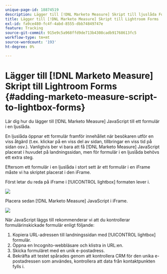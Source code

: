 ```yaml
---
unique-page-id: 18874519
description: Lägger till [!DNL Marketo Measure] Skript till ljuslåda Forms - [!DNL Marketo Measure]
title: Lägger till [!DNL Marketo Measure] Skript till Lightroom Forms
exl-id: fa9ce480-fc4f-4abd-8555-dbb74849747e
feature: Tracking
source-git-commit: 915e9c5a968ffd9de713b4308cadb91768613fc5
workflow-type: tm+mt
source-wordcount: '193'
ht-degree: 0%

---
```


# Lägger till [!DNL Marketo Measure] Skript till Lightroom Forms {#adding-marketo-measure-script-to-lightbox-forms}

Lär dig hur du lägger till [!DNL Marketo Measure] JavaScript till ett formulär i en ljuslåda.

En ljuslåda öppnar ett formulär framför innehållet när besökaren utför en viss åtgärd (t.ex. klickar på en viss del av sidan, tillbringar en viss tid på sidan osv.). Vanligtvis ber vi bara att få [!DNL Marketo Measure] JavaScript placerat i huvudet på landningssidan, men för formulär i en ljuslåda behövs ett extra steg.

Eftersom ett formulär i en ljuslåda i stort sett är ett formulär i en iFrame måste vi ha skriptet placerat i den iFrame.

Först letar du reda på iFrame i [!UICONTROL lightbox] formaten lever i.

![](assets/1.png)

Placera sedan [!DNL Marketo Measure] JavaScript i iFrame.

![](assets/2.png)

När JavaScript läggs till rekommenderar vi att du kontrollerar formulärinskickade formulär enligt följande:

1. Kopiera URL-adressen till landningssidan med [!UICONTROL lightbox] formulär.
1. Öppna en Incognito-webbläsare och klistra in URL:en.
1. Skicka formuläret med en unik e-postadress.
1. Bekräfta att testet spårades genom att kontrollera CRM för den unika e-postadressen som användes, kontrollera att data från kontaktpunkten fylls i.
